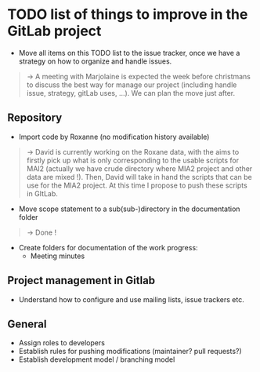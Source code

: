 # TODO list of things to improve in the GitLab project

 * Move all items on this TODO list to the issue tracker, once we have a
   strategy on how to organize and handle issues.

> ->  A meeting with Marjolaine is expected the week before christmans to discuss the best way for manage our project (including handle issue, strategy, gitLab uses, ...). We can plan the move just after.

## Repository

 * Import code by Roxanne (no modification history available)

> -> David is currently working on the Roxane data, with the aims to firstly pick up what is only corresponding to the usable scripts for MAI2 (actually we have crude directory where MIA2 project and other data are mixed !). Then, David will take in hand the scripts that can be use for the MIA2 project. At this time I propose to push these scripts in GItLab.  

 * Move scope statement to a sub(sub-)directory in the documentation folder

> -> Done !

 * Create folders for documentation of the work progress:
    * Meeting minutes
    
## Project management in Gitlab

 * Understand how to configure and use mailing lists, issue trackers etc.
 
## General

 * Assign roles to developers
 * Establish rules for pushing modifications (maintainer? pull requests?)
 * Establish development model / branching model